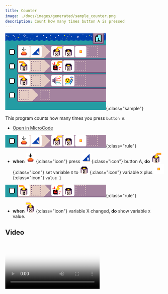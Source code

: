 ```yaml
---
title: Counter
image: ./docs/images/generated/sample_counter.png
description: Count how many times button A is pressed
---
```


![counter program](../images/generated/sample_counter.png){:class="sample"}

This program counts how many times you press `button A`.

-   [Open in MicroCode](/microcode/#H4sIAMG4UGMAA4WPywqDMBBFfyl90OKii7YEO8EoNvGBS19lNFpBQe3XNxoX3XV1OTD3cqaY2Zg1VpvYYQNVdwZ1RU8NOmFLrrPH4AMYixF9AadoZjcvoCs/cWWbzyx37szVGynUZOaU4sIusrwU08+OuoEiPdR0ZV/S0TBZWUoYffGvY1ykcXG5VO8kmvpUOyy9MtxZzkP3FrfDYMUx6fWfYnErDrtt2/xnbs0NtInKWrdL90f0kO05HolTvbD0L5cvGfuL7ygBAAA=)

![when press button A, increment variable X](../images/generated/sample_counter_page_1_rule_1.png){:class="rule"}

-   **when** ![press](../images/generated/icon_S2.png){:class="icon"} press ![button A](../images/generated/icon_F3.png){:class="icon"} button A, **do** ![set variable X](../images/generated/icon_A9A.png){:class="icon"} set variable `X` to ![get variable X](../images/generated/icon_M20A.png){:class="icon"} variable `X` plus ![value 1](../images/generated/icon_M6.png){:class="icon"} `value 1`

![when press button A, increment variable X](../images/generated/sample_counter_page_1_rule_2.png){:class="rule"}

-   **when** ![variable X changed](../images/generated/icon_S9A.png){:class="icon"} variable X changed, **do** show variable `X` value.

## Video

<video class="sample" poster="../videos/counter.png" src="../videos/counter.mp4" controls="true"></video>
